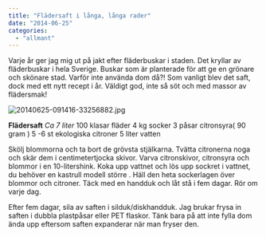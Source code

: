 ```yaml
---
title: "Flädersaft i långa, långa rader"
date: "2014-06-25"
categories: 
  - "allmant"
---
```


Varje år ger jag mig ut på jakt efter fläderbuskar i staden. Det kryllar av fläderbuskar i hela Sverige. Buskar som är planterade för att ge en grönare och skönare stad. Varför inte använda dom då?! Som vanligt blev det saft, dock med ett nytt recept i år. Väldigt god, inte så söt och med massor av flädersmak!  
  
![20140625-091416-33256882.jpg](/static/img/20140625-091416-33256882.jpg)

**Flädersaft** _Ca 7 liter_ 100 klasar fläder 4 kg socker 3 påsar citronsyra( 90 gram ) 5 -6 st ekologiska citroner 5 liter vatten

Skölj blommorna och ta bort de grövsta stjälkarna. Tvätta citronerna noga och skär dem i centimetertjocka skivor. Varva citronskivor, citronsyra och blommor i en 10-litershink. Koka upp vattnet och lös upp sockret i vattnet, du behöver en kastrull modell större . Häll den heta sockerlagen över blommor och citroner. Täck med en handduk och låt stå i fem dagar. Rör om varje dag.

Efter fem dagar, sila av saften i silduk/diskhandduk. Jag brukar frysa in saften i dubbla plastpåsar eller PET flaskor. Tänk bara på att inte fylla dom ända upp eftersom saften expanderar när man fryser den.
